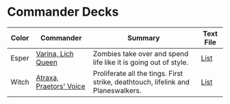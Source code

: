 # Commander Decks

| Color | Commander | Summary | Text File |
| --- | --- | --- | --- |
| Esper | [Varina, Lich Queen](https://archidekt.com/decks/1290449#Varina,_Lich_Queen_-_Commander) | Zombies take over and spend life like it is going out of style. | [List](Varina,%20Lich%20Queen.txt) |
| Witch | [Atraxa, Praetors' Voice](https://archidekt.com/decks/1878806#Atraxa,_Praetors'_Voice_-_Commander) | Proliferate all the tings. First strike, deathtouch, lifelink and Planeswalkers. | [List](Atraxa,%20Praetors'%20Voice.txt) |

